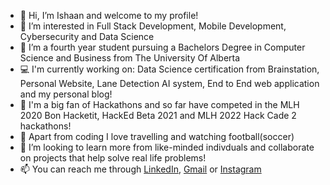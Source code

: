 - 👋 Hi, I’m Ishaan and welcome to my profile!
- 👀 I’m interested in Full Stack Development, Mobile Development, Cybersecurity and Data Science
- 🌱 I’m a fourth year student pursuing a Bachelors Degree in Computer Science and Business from The University Of Alberta 
- 💻 I'm currently working on: Data Science certification from Brainstation, Personal Website, Lane Detection AI system, End to End web application and my personal blog!
- 🤌 I'm a big fan of Hackathons and so far have competed in the MLH 2020 Bon Hacketit, HackEd Beta 2021 and MLH 2022 Hack Cade 2 hackathons!
- 🛬 Apart from coding I love travelling and watching football(soccer)
- 💞️ I’m looking to learn more from like-minded indivduals and collaborate on projects that help solve real life problems!
- 📫 You can reach me through [LinkedIn](https://www.linkedin.com/in/ishaan-rehmani/), [Gmail](mailto:ishaan.rehmani@gmail.com) or [Instagram](https://www.instagram.com/i_.rehmani_/)


<!---
Irehmani/Irehmani is a ✨ special ✨ repository because its `README.md` (this file) appears on your GitHub profile.
You can click the Preview link to take a look at your changes.
--->
